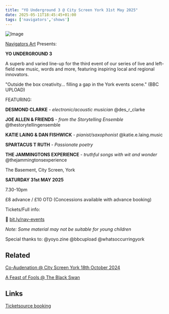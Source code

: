 ```yaml
---
title: "YO Underground 3 @ City Screen York 31st May 2025"
date: 2025-05-11T18:45:45+01:00
tags: ['navigators','shows']
---
```


![Image](/2025-05-11-YO-Underground-3-city-screen/NA-YOG3-flyer.jpg)


[Navigators Art](https://www.instagram.com/navigatorsart) Presents:

**YO UNDERGROUND 3**

A superb and varied line-up for the third event of our series of live and
left-field new music, words and more, featuring inspiring local and
regional innovators.

"Outside the box creativity... filling a gap in the York events scene."
(BBC UPLOAD)

FEATURING:

**DESMOND CLARKE** - *electronic/acoustic musician* @des_r_clarke

**JOE ALLEN & FRIENDS** - *from the Storytelling Ensemble*
@thestorytellingensemble

**KATIE LAING & DAN FISHWICK** - *pianist/saxophonist* @katie.e.laing.music

**SPARTACUS T RUTH** - *Passionate poetry*

**THE JAMMINGTONS EXPERIENCE** - *truthful songs with wit and wonder*
@thejammingtonsexperience

The Basement, City Screen, York

**SATURDAY 31st MAY 2025**

7.30-10pm

£8 advance / £10 OTD (Concessions available with advance booking)

Tickets/Full info:

🔗 [bit.ly/nav-events](https://bit.ly/nav-events)


*Note: Some material may not be suitable for young children*

Special thanks to: @yoyo.zine @bbcupload @whatsoccurringyork


## Related

[Co-Audenation @ City Screen York 18th October 2024](/posts/2024-10-02-co-audenation-city-screen/)

[A Feast of Fools @ The Black Swan](/posts/2024-01-02-navigators-art-a-feast-of-fools-black-swan/)


## Links

[Ticketsource booking](https://bit.ly/nav-events)
